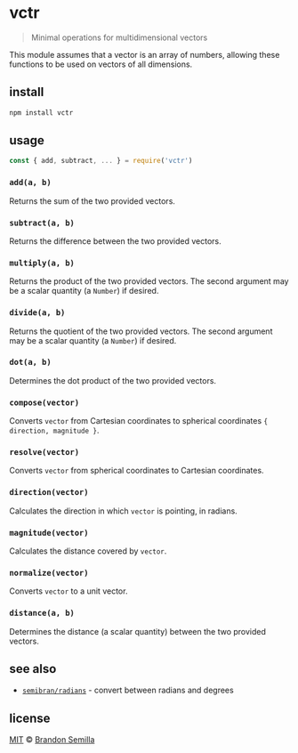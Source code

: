 # vctr
> Minimal operations for multidimensional vectors

This module assumes that a vector is an array of numbers, allowing these functions to be used on vectors of all dimensions.

## install
```sh
npm install vctr
```

## usage
```js
const { add, subtract, ... } = require('vctr')
```

### `add(a, b)`
Returns the sum of the two provided vectors.

### `subtract(a, b)`
Returns the difference between the two provided vectors.

### `multiply(a, b)`
Returns the product of the two provided vectors. The second argument may be a scalar quantity (a `Number`) if desired.

### `divide(a, b)`
Returns the quotient of the two provided vectors. The second argument may be a scalar quantity (a `Number`) if desired.

### `dot(a, b)`
Determines the dot product of the two provided vectors.

### `compose(vector)`
Converts `vector` from Cartesian coordinates to spherical coordinates `{ direction, magnitude }`.

### `resolve(vector)`
Converts `vector` from spherical coordinates to Cartesian coordinates.

### `direction(vector)`
Calculates the direction in which `vector` is pointing, in radians.

### `magnitude(vector)`
Calculates the distance covered by `vector`.

### `normalize(vector)`
Converts `vector` to a unit vector.

### `distance(a, b)`
Determines the distance (a scalar quantity) between the two provided vectors.

## see also
- [`semibran/radians`](https://github.com/semibran/radians) - convert between radians and degrees

## license
[MIT](https://opensource.org/licenses/MIT) © [Brandon Semilla](https://git.io/semibran)
